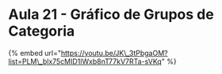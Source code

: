 # Aula 21 - Gráfico de Grupos de Categoria

{% embed url="https://youtu.be/JK\_3tPbgaOM?list=PLM\_blx75cMID1lWxb8nT77kV7RTa-sVKq" %}



